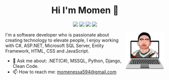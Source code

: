 <h1 align="center">Hi I'm Momen 👋</h1>
 <p align="center">
   <a href="https://www.facebook.com/momen.essa594"><img src="https://img.shields.io/badge/facebook-%230177B5?style=flat&logo=facebook&logoColor=white"/></a>
   <a href="https://www.linkedin.com/in/momenaboessa"><img src="https://img.shields.io/badge/linkedin-%230177B5?style=flat&logo=linkedin&logoColor=white"></a>
   <a href="https://www.youtube.com/momenaboessa"><img src="https://img.shields.io/badge/youtube-%23FF0000?style=flat&logo=youtube&logoColor=white"/></a>
   <a href="https://www.instagram.com/momenaboessa1"><img src="https://img.shields.io/badge/instagram-%23E4415F?style=flat&logo=instagram&logoColor=white"/></a>
 </p>
<img src="https://github.com/momenaboessa/momenaboessa/blob/main/2-min-min.png" align="right" width=25% />

I'm a software developer who is passionate about creating technology to elevate people, I enjoy working with C#, ASP.NET, Microsoft SQL Server, Entity Framework, HTML, CSS and JavaScript.

-   💬 Ask me about: .NET(C#), MSSQL, Python, Django, Clean Code.
-   📫 How to reach me: momenessa594@gmail.com
